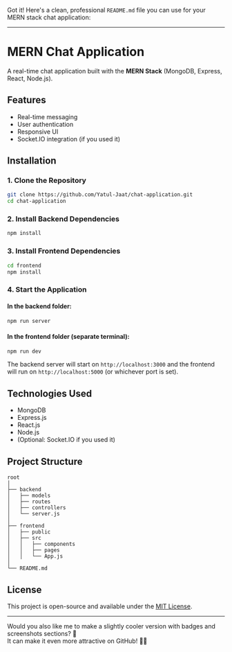 Got it! Here's a clean, professional `README.md` file you can use for your MERN stack chat application:

---

# MERN Chat Application

A real-time chat application built with the **MERN Stack** (MongoDB, Express, React, Node.js).

## Features

- Real-time messaging
- User authentication
- Responsive UI
- Socket.IO integration (if you used it)

## Installation

### 1. Clone the Repository

```bash
git clone https://github.com/Yatul-Jaat/chat-application.git
cd chat-application
```

### 2. Install Backend Dependencies

```bash
npm install
```

### 3. Install Frontend Dependencies

```bash
cd frontend
npm install
```

### 4. Start the Application

#### In the backend folder:

```bash
npm run server
```

#### In the frontend folder (separate terminal):

```bash
npm run dev
```

The backend server will start on `http://localhost:3000` and the frontend will run on `http://localhost:5000` (or whichever port is set).

## Technologies Used

- MongoDB
- Express.js
- React.js
- Node.js
- (Optional: Socket.IO if you used it)

## Project Structure

```
root
│
├── backend
│   ├── models
│   ├── routes
│   ├── controllers
│   └── server.js
│
├── frontend
│   ├── public
│   ├── src
│   │   ├── components
│   │   ├── pages
│   │   └── App.js
│
└── README.md
```

## License

This project is open-source and available under the [MIT License](LICENSE).

---

Would you also like me to make a slightly cooler version with badges and screenshots sections? 🚀  
It can make it even more attractive on GitHub! 🎨✨
